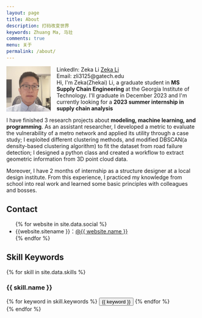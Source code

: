 ```yaml
---
layout: page
title: About
description: 打码改变世界
keywords: Zhuang Ma, 马壮
comments: true
menu: 关于
permalink: /about/
---
```


<div style="display: flex;justify-content: center;align-items: top;">
<img src="/images/2022-08/Snipaste_2022-08-30_22-39-34.png" width="23%" style="vertical-align:down;">&nbsp;&nbsp;&nbsp;&nbsp;
<span> LinkedIn: Zeka Li <a href="https://www.linkedin.com/in/zeka-li-a949a2236/" target="_blank" title="Go to LinkedIn">Zeka Li</a> <br> Email: zli3125@gatech.edu<br>Hi, I'm Zeka(Zhekai) Li, a graduate student in <b>MS Supply Chain Engineering</b> at the Georgia Institute of Technology. I'll graduate in December 2023 and I'm currently looking for a <b>2023 summer internship in supply chain analysis</b></span>
<span></span>
</div>

I have finished 3 research projects about **modeling, machine learning, and programming**. As an assistant researcher, I developed a metric to evaluate the vulnerability of a metro network and applied its utility through a case study; I exploited different clustering methods, and modified DBSCAN(a density-based clustering algorithm) to fit the dataset from road failure detection; I designed a python class and created a workflow to extract geometric information from 3D point cloud data.

Moreover, I have 2 months of internship as a structure designer at a local design institute. From this experience, I practiced my knowledge from school into real work and learned some basic principles with colleagues and bosses.

## Contact

<ul>
{% for website in site.data.social %}
<li>{{website.sitename }}：<a href="{{ website.url }}" target="_blank">@{{ website.name }}</a></li>
{% endfor %}
</ul>


## Skill Keywords

{% for skill in site.data.skills %}
### {{ skill.name }}
<div class="btn-inline">
{% for keyword in skill.keywords %}
<button class="btn btn-outline" type="button">{{ keyword }}</button>
{% endfor %}
</div>
{% endfor %}
